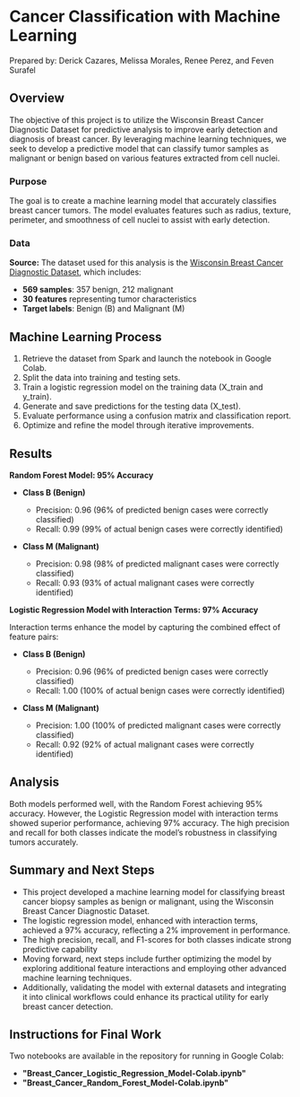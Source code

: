 # Cancer Classification with Machine Learning

Prepared by: Derick Cazares, Melissa Morales, Renee Perez, and Feven Surafel

## Overview
The objective of this project is to utilize the Wisconsin Breast Cancer Diagnostic Dataset for predictive analysis to improve early detection and diagnosis of breast cancer. By leveraging machine learning techniques, we seek to develop a predictive model that can classify tumor samples as malignant or benign based on various features extracted from cell nuclei.

### Purpose
The goal is to create a machine learning model that accurately classifies breast cancer tumors. The model evaluates features such as radius, texture, perimeter, and smoothness of cell nuclei to assist with early detection.

### Data

**Source:**
The dataset used for this analysis is the [Wisconsin Breast Cancer Diagnostic Dataset](https://www.kaggle.com/datasets/uciml/breast-cancer-wisconsin-data?resource=download), which includes:

- **569 samples**: 357 benign, 212 malignant
- **30 features** representing tumor characteristics
- **Target labels**: Benign (B) and Malignant (M)

## Machine Learning Process
1. Retrieve the dataset from Spark and launch the notebook in Google Colab.
2. Split the data into training and testing sets.
3. Train a logistic regression model on the training data (X_train and y_train).
4. Generate and save predictions for the testing data (X_test).
5. Evaluate performance using a confusion matrix and classification report.
6. Optimize and refine the model through iterative improvements.

## Results

**Random Forest Model: 95% Accuracy**

- **Class B (Benign)**
  - Precision: 0.96 (96% of predicted benign cases were correctly classified)
  - Recall: 0.99 (99% of actual benign cases were correctly identified)

- **Class M (Malignant)**
  - Precision: 0.98 (98% of predicted malignant cases were correctly classified)
  - Recall: 0.93 (93% of actual malignant cases were correctly identified)

**Logistic Regression Model with Interaction Terms: 97% Accuracy**

Interaction terms enhance the model by capturing the combined effect of feature pairs:

- **Class B (Benign)**
  - Precision: 0.96 (96% of predicted benign cases were correctly classified)
  - Recall: 1.00 (100% of actual benign cases were correctly identified)

- **Class M (Malignant)**
  - Precision: 1.00 (100% of predicted malignant cases were correctly classified)
  - Recall: 0.92 (92% of actual malignant cases were correctly identified)

## Analysis
Both models performed well, with the Random Forest achieving 95% accuracy. However, the Logistic Regression model with interaction terms showed superior performance, achieving 97% accuracy. The high precision and recall for both classes indicate the model’s robustness in classifying tumors accurately.

## Summary and Next Steps
- This project developed a machine learning model for classifying breast cancer biopsy samples as benign or malignant, using the Wisconsin Breast Cancer Diagnostic Dataset.
- The logistic regression model, enhanced with interaction terms, achieved a 97% accuracy, reflecting a 2% improvement in performance.
- The high precision, recall, and F1-scores for both classes indicate strong predictive capability
- Moving forward, next steps include further optimizing the model by exploring additional feature interactions and employing other advanced machine learning techniques.
- Additionally, validating the model with external datasets and integrating it into clinical workflows could enhance its practical utility for early breast cancer detection.

## Instructions for Final Work
Two notebooks are available in the repository for running in Google Colab:
- **"Breast_Cancer_Logistic_Regression_Model-Colab.ipynb"**
- **"Breast_Cancer_Random_Forest_Model-Colab.ipynb"**
